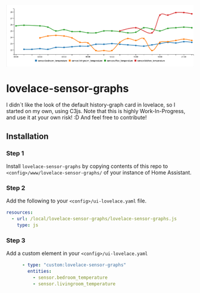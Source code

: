 ![example](screenshot.png)

# lovelace-sensor-graphs

I didn´t like the look of the default history-graph card in lovelace, so I started on my own, using C3js.
Note that this is highly Work-In-Progress, and use it at your own risk! :D
And feel free to contribute!

## Installation

### Step 1

Install `lovelace-sensor-graphs` by copying contents of this repo to `<config>/www/lovelace-sensor-graphs/` of your instance of Home Assistant.

### Step 2

Add the following to your `<config>/ui-lovelace.yaml` file.

```yaml
resources:
  - url: /local/lovelace-sensor-graphs/lovelace-sensor-graphs.js
    type: js
```

### Step 3

Add a custom element in your `<config>/ui-lovelace.yaml`

```yaml
      - type: "custom:lovelace-sensor-graphs"
        entities:
          - sensor.bedroom_temperature
          - sensor.livingroom_temperature
```
